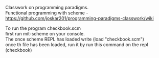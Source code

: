 Classwork on programming paradigms.  
Functional programming with scheme - https://github.com/joskar201/programming-paradigms-classwork/wiki

To run the program checkbook.scm  
first run mit-scheme on your console.  
The once scheme REPL has loaded write (load "checkbook.scm")  
once th file has been loaded, run  it by run this command on the repl  
(checkbook)

